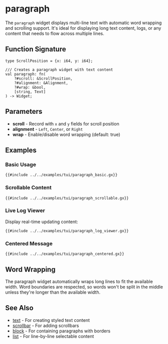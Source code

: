 # paragraph

The `paragraph` widget displays multi-line text with automatic word wrapping and scrolling support. It's ideal for displaying long text content, logs, or any content that needs to flow across multiple lines.

## Function Signature

```
type ScrollPosition = {x: i64, y: i64};

/// Creates a paragraph widget with text content
val paragraph: fn(
    ?#scroll: &ScrollPosition,
    ?#alignment: &Alignment,
    ?#wrap: &bool,
    [string, Text]
) -> Widget;
```

## Parameters

- **scroll** - Record with `x` and `y` fields for scroll position
- **alignment** - `Left`, `Center`, or `Right`
- **wrap** - Enable/disable word wrapping (default: true)

## Examples

### Basic Usage

```graphix
{{#include ../../examples/tui/paragraph_basic.gx}}
```

### Scrollable Content

```graphix
{{#include ../../examples/tui/paragraph_scrollable.gx}}
```

### Live Log Viewer

Display real-time updating content:

```graphix
{{#include ../../examples/tui/paragraph_log_viewer.gx}}
```

### Centered Message

```graphix
{{#include ../../examples/tui/paragraph_centered.gx}}
```

## Word Wrapping

The paragraph widget automatically wraps long lines to fit the available width. Word boundaries are respected, so words won't be split in the middle unless they're longer than the available width.

## See Also

- [text](text.md) - For creating styled text content
- [scrollbar](scroll.md) - For adding scrollbars
- [block](block.md) - For containing paragraphs with borders
- [list](list.md) - For line-by-line selectable content
